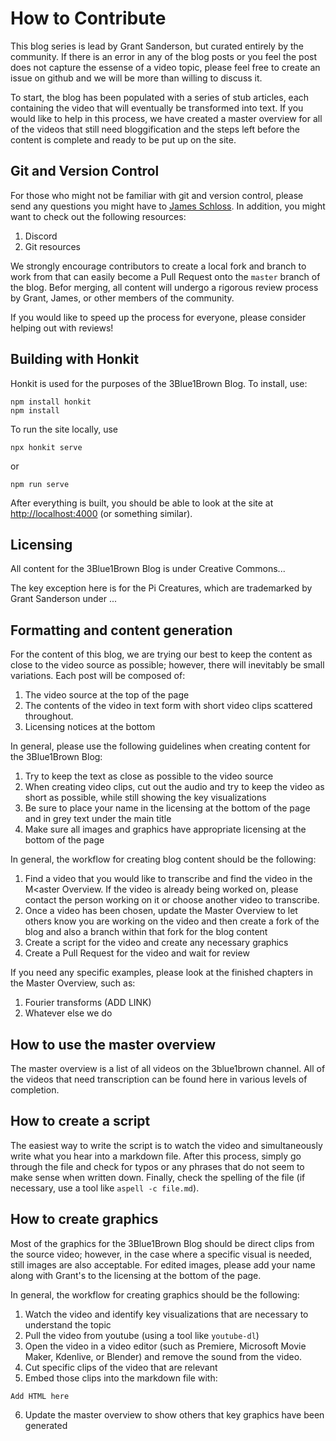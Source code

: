 # How to Contribute

This blog series is lead by Grant Sanderson, but curated entirely by the community.
If there is an error in any of the blog posts or you feel the post does not capture the essense of a video topic, please feel free to create an issue on github and we will be more than willing to discuss it.

To start, the blog has been populated with a series of stub articles, each containing the video that will eventually be transformed into text.
If you would like to help in this process, we have created a master overview for all of the videos that still need bloggification and the steps left before the content is complete and ready to be put up on the site.

## Git and Version Control

For those who might not be familiar with git and version control, please send any questions you might have to [James Schloss](jrs.schloss@gmail.com).
In addition, you might want to check out the following resources:

1. Discord
2. Git resources

We strongly encourage contributors to create a local fork and branch to work from that can easily become a Pull Request onto the `master` branch of the blog.
Befor merging, all content will undergo a rigorous review process by Grant, James, or other members of the community.

If you would like to speed up the process for everyone, please consider helping out with reviews!

## Building with Honkit

Honkit is used for the purposes of the 3Blue1Brown Blog.
To install, use:

```
npm install honkit
npm install
```

To run the site locally, use

```
npx honkit serve
```

or

```
npm run serve
```

After everything is built, you should be able to look at the site at [http://localhost:4000](http://localhost:4000) (or something similar).

## Licensing

All content for the 3Blue1Brown Blog is under Creative Commons...

The key exception here is for the Pi Creatures, which are trademarked by Grant Sanderson under ...

## Formatting and content generation

For the content of this blog, we are trying our best to keep the content as close to the video source as possible; however, there will inevitably be small variations.
Each post will be composed of:

1. The video source at the top of the page
2. The contents of the video in text form with short video clips scattered throughout.
3. Licensing notices at the bottom

In general, please use the following guidelines when creating content for the 3Blue1Brown Blog:

1. Try to keep the text as close as possible to the video source
2. When creating video clips, cut out the audio and try to keep the video as short as possible, while still showing the key visualizations
3. Be sure to place your name in the licensing at the bottom of the page and in grey text under the main title
4. Make sure all images and graphics have appropriate licensing at the bottom of the page

In general, the workflow for creating blog content should be the following:

1. Find a video that you would like to transcribe and find the video in the M<aster Overview.
If the video is already being worked on, please contact the person working on it or choose another video to transcribe.
2. Once a video has been chosen, update the Master Overview to let others know you are working on the video and then create a fork of the blog and also a branch within that fork for the blog content
3. Create a script for the video and create any necessary graphics
4. Create a Pull Request for the video and wait for review

If you need any specific examples, please look at the finished chapters in the Master Overview, such as:

1. Fourier transforms (ADD LINK)
2. Whatever else we do

## How to use the master overview

The master overview is a list of all videos on the 3blue1brown channel.
All of the videos that need transcription can be found here in various levels of completion.

## How to create a script

The easiest way to write the script is to watch the video and simultaneously write what you hear into a markdown file.
After this process, simply go through the file and check for typos or any phrases that do not seem to make sense when written down.
Finally, check the spelling of the file (if necessary, use a tool like `aspell -c file.md`).

## How to create graphics

Most of the graphics for the 3Blue1Brown Blog should be direct clips from the source video; however, in the case where a specific visual is needed, still images are also acceptable.
For edited images, please add your name along with Grant's to the licensing at the bottom of the page.

In general, the workflow for creating graphics should be the following:

1. Watch the video and identify key visualizations that are necessary to understand the topic
2. Pull the video from youtube (using a tool like `youtube-dl`)
3. Open the video in a video editor (such as Premiere, Microsoft Movie Maker, Kdenlive, or Blender) and remove the sound from the video.
4. Cut specific clips of the video that are relevant
5. Embed those clips into the markdown file with:
```
Add HTML here
```
6. Update the master overview to show others that key graphics have been generated
